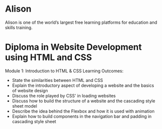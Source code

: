 # Alison

Alison is one of the world’s largest free learning platforms for education and skills training.

# Diploma in Website Development using HTML and CSS 
Module 1: Introduction to HTML & CSS
Learning Outcomes: 
- State the similarities between HTML and CSS 
- Explain the introductory aspect of developing a website and the basics of website design
- Discuss the role played by CSS' in loading websites
- Discuss how to build the structure of a website and the cascading style sheet model
- Describe the idea behind the Flexbox and how it is used with animation
- Explain how to build components in the navigation bar and padding in cascading style sheet
